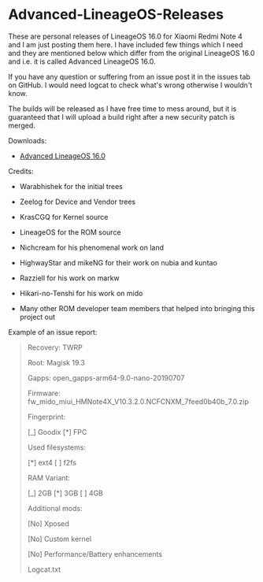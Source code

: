 # Advanced-LineageOS-Releases

These are personal releases of LineageOS 16.0 for Xiaomi Redmi Note 4 and I am just posting them here. I have included few things which I need and they are mentioned below which differ from the original LineageOS 16.0 and i.e. it is called Advanced LineageOS 16.0.

If you have any question or suffering from an issue post it in the issues tab on GitHub. I would need logcat to check what's wrong otherwise I wouldn't know. 

The builds will be released as I have free time to mess around, but it is guaranteed that I will upload a build right after a new security patch is merged.

Downloads:

- [Advanced LineageOS 16.0](https://github.com/davidtrpcevski/Advanced-LineageOS-Releases/releases)

Credits:

- Warabhishek for the initial trees

- Zeelog for Device and Vendor trees

- KrasCGQ for Kernel source

- LineageOS for the ROM source

- Nichcream for his phenomenal work on land

- HighwayStar and mikeNG for their work on nubia and kuntao 

- Razziell for his work on markw

- Hikari-no-Tenshi for his work on mido

- Many other ROM developer team members that helped into bringing this project out

Example of an issue report:
>
>Recovery: TWRP
>
>Root: Magisk 19.3
>
>Gapps: open_gapps-arm64-9.0-nano-20190707
>
>Firmware: fw_mido_miui_HMNote4X_V10.3.2.0.NCFCNXM_7feed0b40b_7.0.zip
>
>
>Fingerprint:
>
>[_] Goodix [*] FPC
>
>Used filesystems:
>
>[*] ext4 [ ] f2fs
>
>RAM Variant:
>
>[_] 2GB [*] 3GB [ ] 4GB
>
>Additional mods:
>
>[No] Xposed
>
>[No] Custom kernel
>
>[No] Performance/Battery enhancements
>
>
>Logcat.txt
>
